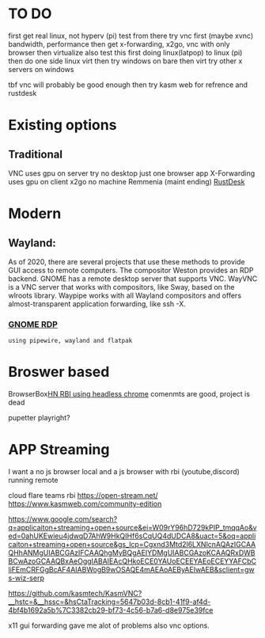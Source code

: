 # TO DO
first get real linux, not hyperv (pi)
test from there 
try vnc first (maybe xvnc)
    bandwidth, performance
then get x-forwarding, x2go, vnc with only browser
then virtualize
also test this first doing linux(latpop) to linux (pi)
then do one side linux virt
then try windows on bare then virt
try other x servers on windows

tbf vnc will probably be good enough
then try kasm web for refrence and rustdesk
    

# Existing options

## Traditional
VNC
    uses gpu on server
    try no desktop just one browser app
X-Forwarding
    uses gpu on client
x2go
no machine
Remmenia (maint ending)
[RustDesk](https://github.com/rustdesk/rustdesk)

# Modern 
   ## Wayland:

As of 2020, there are several projects that use these methods to provide GUI access to remote computers. The compositor Weston provides an RDP backend. GNOME has a remote desktop server that supports VNC. WayVNC is a VNC server that works with compositors, like Sway, based on the wlroots library. Waypipe works with all Wayland compositors and offers almost-transparent application forwarding, like ssh -X. 

### [GNOME RDP](https://wiki.gnome.org/Projects/Mutter/RemoteDesktop) 
    using pipewire, wayland and flatpak

# Broswer based
BrowserBox[HN RBI using headless chrome](https://news.ycombinator.com/item?id=27180813)
    comenmts are good, project is dead


pupetter
playright?

# APP Streaming
I want a no js browser local 
and a  js browser with rbi (youtube,discord) running remote

cloud flare teams rbi
https://open-stream.net/
https://www.kasmweb.com/community-edition 

https://www.google.com/search?q=applicaiton+streaming+open+source&ei=W09rY96hD729kPIP_tmqqAo&ved=0ahUKEwieu4jdwqD7AhW9HkQIHf6sCqUQ4dUDCA8&uact=5&oq=applicaiton+streaming+open+source&gs_lcp=Cgxnd3Mtd2l6LXNlcnAQAzIGCAAQHhANMgUIABCGAzIFCAAQhgMyBQgAEIYDMgUIABCGAzoKCAAQRxDWBBCwAzoGCAAQBxAeOggIABAIEAcQHkoECE0YAUoECEEYAEoECEYYAFCbCliFEmCRFGgBcAF4AIABWogB9wOSAQE4mAEAoAEByAEIwAEB&sclient=gws-wiz-serp

https://github.com/kasmtech/KasmVNC?__hstc=&__hssc=&hsCtaTracking=5647b03d-8cb1-41f9-af4d-4bf4b1692a5b%7C3382cb29-bf73-4c56-b7a6-d8e975e39fce

x11 gui forwarding gave me alot of problems
also vnc options.
